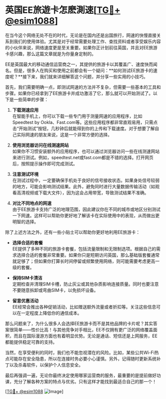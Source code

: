 # 英国EE旅遊卡怎麽測速[[TG💪+ @esim1088](https://t.me/s/esim1088)]

在当今这个网络无处不在的时代，无论是在国内还是出国旅行，网速的快慢直接关系到我们的使用体验。尤其是对于经常需要处理工作、查找资料或者享受娱乐内容的小伙伴来说，网络速度更是至关重要。如果你正计划前往英国，并且对EE旅游卡感兴趣，那么这篇文章就是为你量身定制的。

EE是英国最大的移动通信运营商之一，其提供的旅游卡以其覆盖广、速度快而闻名。但是，很多人在购买和使用之前都会有一个疑问：**如何测试EE旅游卡的速度呢？**接下来，我们就来详细解答这个问题，并分享一些实用的小技巧。

首先，我们需要明确一点，即测试网速的方法并不复杂，但需要一些基本的工具和步骤。如果你已经拿到了EE旅游卡并成功激活了它，那么就可以开始测试了。以下是一些简单的步骤：

1. **下载测速应用**  
   在智能手机上，你可以下载一些专门用于测量网速的应用程序，比如Speedtest by Ookla、Fast.com等。这些应用程序都非常直观易用，只需点击“开始测试”按钮，几秒钟后就能得到你的上传和下载速度。对于想要了解自己实际网速的朋友来说，这是一个非常方便的选择。

2. **使用浏览器访问在线测速网站**  
   如果你不习惯安装额外的应用程序，也可以通过浏览器访问一些在线测速网站来进行测试。例如，speedtest.net或fast.com都是不错的选择。打开网页后，按照提示操作即可完成测试。

3. **注意测试环境**  
   在测试过程中，一定要确保手机处于良好的信号接收状态。如果身处信号较弱的地方，可能会影响测试结果。此外，避免同时进行大量数据传输活动（如观看高清视频或下载大文件），因为这会占用带宽，导致测试结果不准确。

4. **对比不同地点的网速**  
   由于EE旅游卡支持广泛的地理范围，因此建议你在不同的城市或地区分别测试一下网速。这样可以帮助你更好地了解该卡在实际使用中的表现，从而做出更明智的选择。

除了上述方法之外，还有一些小贴士可以帮助你更好地利用EE旅游卡：

- **选择合适的套餐**  
  EE提供了多种不同的旅游卡套餐，包括流量限制和无限制选项。根据自己的需求选择合适的套餐非常重要。如果你只是短期访问英国，那么基础版套餐通常就足够了；但如果你打算长时间停留或频繁使用网络，则可能需要考虑更高一级的套餐。

- **保持SIM卡清洁**  
  定期检查并清理SIM卡槽，防止灰尘或其他杂质影响连接质量。同时也要注意不要随意拆卸或弯曲SIM卡，以免损坏设备。

- **留意优惠活动**  
  EE经常会推出各种促销活动，比如赠送额外流量或者折扣等。关注这些信息可以在一定程度上降低你的通信成本。

那么问题来了，为什么很多人会选择EE旅游卡而不是其他品牌的卡片呢？其实答案很简单——性价比高！与其他竞争对手相比，EE不仅拥有更广泛的网络覆盖面积，而且在国际漫游方面也有着明显优势。无论是通话、短信还是上网服务，EE都能提供稳定可靠的支持。

当然，在享受便利的同时，我们也不能忽视潜在的风险。比如，某些公共Wi-Fi热点可能存在安全隐患，所以在连接时务必要小心谨慎。另外，记得随时更新系统补丁以及杀毒软件，以保护个人信息安全。

最后再强调一遍，无论你最终决定使用哪家运营商的服务，最重要的是提前做好功课，充分了解各种方案的特点与优劣。只有这样才能找到最适合自己的那一个！

[[TG💪+ @esim1088](https://t.me/s/esim1088) ![Image](https://i.postimg.cc/4NQfJmqS/Snipaste-2025-05-13-00-14-12.png)]